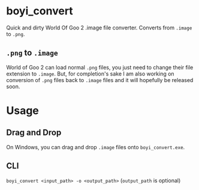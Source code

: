 # boyi_convert
 Quick and dirty World Of Goo 2 .image file converter. Converts from `.image` to `.png`.
 ## `.png` to `.image`
 World of Goo 2 can load normal `.png` files, you just need to change their file extension to `.image`. But, for completion's sake I am also working on conversion of `.png` files back to `.image` files and it will hopefully be released soon.
# Usage
## Drag and Drop
On Windows, you can drag and drop `.image` files onto `boyi_convert.exe`.
## CLI
`boyi_convert <input_path> -o <output_path>` (`output_path` is optional)
